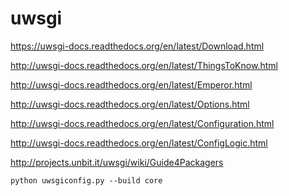 uwsgi
=====

https://uwsgi-docs.readthedocs.org/en/latest/Download.html

http://uwsgi-docs.readthedocs.org/en/latest/ThingsToKnow.html

http://uwsgi-docs.readthedocs.org/en/latest/Emperor.html

http://uwsgi-docs.readthedocs.org/en/latest/Options.html

http://uwsgi-docs.readthedocs.org/en/latest/Configuration.html

http://uwsgi-docs.readthedocs.org/en/latest/ConfigLogic.html


http://projects.unbit.it/uwsgi/wiki/Guide4Packagers

`python uwsgiconfig.py --build core`


